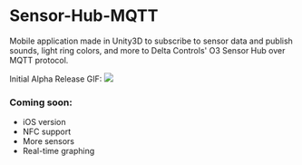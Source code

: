 # Sensor-Hub-MQTT
Mobile application made in Unity3D to subscribe to sensor data and publish sounds, light ring colors, and more to Delta Controls' O3 Sensor Hub over MQTT protocol.

Initial Alpha Release GIF:
<img src="Demo.gif?raw=true">

### Coming soon:
- iOS version
- NFC support
- More sensors
- Real-time graphing
